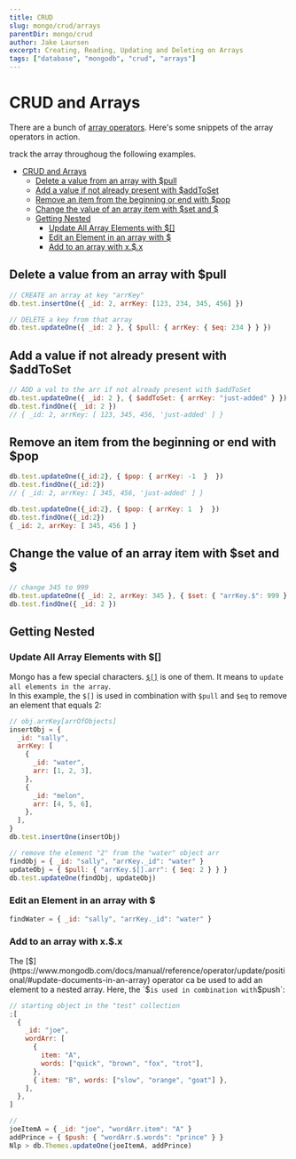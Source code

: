 ```yaml
---
title: CRUD
slug: mongo/crud/arrays
parentDir: mongo/crud
author: Jake Laursen
excerpt: Creating, Reading, Updating and Deleting on Arrays
tags: ["database", "mongodb", "crud", "arrays"]
---
```


# CRUD and Arrays

There are a bunch of [array operators](https://www.mongodb.com/docs/manual/reference/operator/update-array/). Here's some snippets of the array operators in action.

track the array throughoug the following examples.

- [CRUD and Arrays](#crud-and-arrays)
  - [Delete a value from an array with $pull](#delete-a-value-from-an-array-with-pull)
  - [Add a value if not already present with $addToSet](#add-a-value-if-not-already-present-with-addtoset)
  - [Remove an item from the beginning or end with $pop](#remove-an-item-from-the-beginning-or-end-with-pop)
  - [Change the value of an array item with $set and $](#change-the-value-of-an-array-item-with-set-and-)
  - [Getting Nested](#getting-nested)
    - [Update All Array Elements with $\[\]](#update-all-array-elements-with-)
    - [Edit an Element in an array with $](#edit-an-element-in-an-array-with-)
    - [Add to an array with x.$.x](#add-to-an-array-with-xx)

## Delete a value from an array with $pull

```js
// CREATE an array at key "arrKey"
db.test.insertOne({ _id: 2, arrKey: [123, 234, 345, 456] })

// DELETE a key from that array
db.test.updateOne({ _id: 2 }, { $pull: { arrKey: { $eq: 234 } } })
```

## Add a value if not already present with $addToSet

```js
// ADD a val to the arr if not already present with $addToSet
db.test.updateOne({ _id: 2 }, { $addToSet: { arrKey: "just-added" } })
db.test.findOne({ _id: 2 })
// { _id: 2, arrKey: [ 123, 345, 456, 'just-added' ] }
```

## Remove an item from the beginning or end with $pop

```js
db.test.updateOne({_id:2}, { $pop: { arrKey: -1  }  })
db.test.findOne({_id:2})
// { _id: 2, arrKey: [ 345, 456, 'just-added' ] }

db.test.updateOne({_id:2}, { $pop: { arrKey: 1  }  })
db.test.findOne({_id:2})
{ _id: 2, arrKey: [ 345, 456 ] }
```

## Change the value of an array item with $set and $

```js
// change 345 to 999
db.test.updateOne({ _id: 2, arrKey: 345 }, { $set: { "arrKey.$": 999 } })
db.test.findOne({ _id: 2 })
```

## Getting Nested

### Update All Array Elements with $[]

Mongo has a few special characters.
[`$[]`](https://www.mongodb.com/docs/manual/reference/operator/update/positional-all/#---) is one of them. It means to `update all elements in the array`.  
In this example, the `$[]` is used in combination with `$pull` and `$eq` to remove an element that equals 2:

```js
// obj.arrKey[arrOfObjects]
insertObj = {
  _id: "sally",
  arrKey: [
    {
      _id: "water",
      arr: [1, 2, 3],
    },
    {
      _id: "melon",
      arr: [4, 5, 6],
    },
  ],
}
db.test.insertOne(insertObj)

// remove the element "2" from the "water" object arr
findObj = { _id: "sally", "arrKey._id": "water" }
updateObj = { $pull: { "arrKey.$[].arr": { $eq: 2 } } }
db.test.updateOne(findObj, updateObj)
```

### Edit an Element in an array with $

```js
findWater = { _id: "sally", "arrKey._id": "water" }
```

### Add to an array with x.$.x

The [$](https://www.mongodb.com/docs/manual/reference/operator/update/positional/#update-documents-in-an-array) operator ca be used to add an element to a nested array. Here, the `$` is used in combination with `$push`:

```js
// starting object in the "test" collection
;[
  {
    _id: "joe",
    wordArr: [
      {
        item: "A",
        words: ["quick", "brown", "fox", "trot"],
      },
      { item: "B", words: ["slow", "orange", "goat"] },
    ],
  },
]

//
joeItemA = { _id: "joe", "wordArr.item": "A" }
addPrince = { $push: { "wordArr.$.words": "prince" } }
Nlp > db.Themes.updateOne(joeItemA, addPrince)
```

